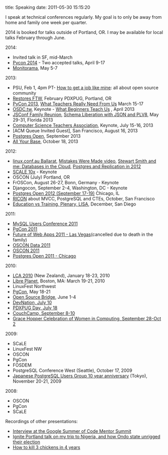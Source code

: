 title: Speaking
date: 2011-05-30 15:15:20

I speak at technical conferences regularly. My goal is to only be away from home and family one week per quarter.

2014 is booked for talks outside of Portland, OR. I may be available for local talks February through June.

2014:

*   Invited talk in SF, mid-March
*   [Pycon 2014][1] - Two accepted talks, April 9-17
*   [Monitorama][2], May 5-7

2013:

*   PSU, Feb 1, 4pm PT- [How to get a job like mine][3]: all about open source community 
*   [Restores FTW][4], February PDXPUG, Portland, OR
*   [PyCon 2013][5], [What Teachers Really Need From Us][6] March 15-17 
*   [OSDC.tw][7], Keynote - [What Beginners Teach Us][8] , April 2013 
*   [JSConf Family Reunion][9], [Schema Liberation with JSON and PLV8][10], May 29-31, Florida 2013 
*   [Computer Science Teachers Association][11], Keynote, July 15-16, 2013
*   [ACM Queue Invited Guest], San Francisco, August 16, 2013
*   [Postgres Open][12], September 2013
*   [All Your Base][13], October 18, 2013

2012:

*   [linux.conf.au Ballarat][14], [Mistakes Were Made video][15], [Stewart Smith and me: Databases in the Cloud][16], [Postgres and Replication in 2012][17] 
*   [SCALE 10x][18] - Keynote
*   OSCON (July) Portland, OR
*   FrOSCon, August 26-27, Bonn, Germany - Keynote
*   Djangocon, September 2-4, Washington, DC - Keynote 
*   [Postgres Open 2012 (September 17-19)][12] Chicago, IL 
*   [RICON][19] about MVCC, PostgreSQL and CTEs, October, San Francisco 
*   [Education vs Training, Plenary, LISA][20], December, San Diego

2011:

*   [MySQL Users Conference 2011][21]
*   [PgCon 2011][22]
*   [Future of Web Apps 2011 - Las Vegas][23](cancelled due to death in the family)
*   [OSCON Data 2011][24] 
*   [OSCON 2011][25] 
*   [Postgres Open 2011 - Chicago][12] 

2010:

*   [LCA 2010][26] (New Zealand), January 18-23, 2010
*   [Libre Planet][27], Boston, MA: March 19-21, 2010
*   LinuxFest Northwest
*   [PgCon][28], May 18-21
*   [Open Source Bridge][29], June 1-4 
*   [DevNation, July 10][30] 
*   [PDXPUG Day, July 18][31] 
*   [CouchCamp, September 8-10][32] 
*   [Grace Hopper Celebration of Women in Computing, September 28-Oct 2][33]

2009:

*   SCaLE 
*   LinuxFest NW 
*   OSCON
*   PgCon
*   FOSDEM 
*   PostgreSQL Conference West (Seattle), October 17, 2009 
*   [Japanese PostgreSQL Users Group 10 year anniversary][34] (Tokyo), November 20-21, 2009 

2008:

*   OSCON
*   PgCon 
*   SCaLE

Recordings of other presentations:

*   [Interview at the Google Summer of Code Mentor Summit][35]
*   [Ignite Portland talk on my trip to Nigeria, and how Ondo state unrigged their election][36] 
*   [How to kill 3 chickens in 4 years][37]

 [1]: http://us.pycon.org
 [2]: http://monitorama.com/
 [3]: /daily/?p=4599
 [4]: https://github.com/selenamarie/restores_ftw
 [5]: https://us.pycon.org/2013/speaker/profile/149/
 [6]: https://speakerdeck.com/selenamarie/what-teachers-really-need-from-us
 [7]: http://osdc.tw
 [8]: https://speakerdeck.com/selenamarie/what-beginners-teach-us
 [9]: http://2013.jsconf.us/speakers#deckelman "JSConf Family Reunion"
 [10]: https://speakerdeck.com/selenamarie/schema-liberation-with-json-and-plv8-and-postgres
 [11]: http://csta.acm.org/ProfessionalDevelopment/sub/CSTAConference.html
 [12]: http://postgresopen.org
 [13]: http://allyourbaseconf.com/
 [14]: http://linux.conf.au/proposal/131
 [15]: https://www.youtube.com/watch?v=SL7pbj7B1hk
 [16]: https://www.youtube.com/watch?v=UFTp0zA4Mx8
 [17]: https://www.youtube.com/watch?v=Pdgzy7KoGWU
 [18]: http://www.socallinuxexpo.org/scale10x/presentations/keynote-mistakes-were-made
 [19]: http://vimeo.com/51974110
 [20]: https://www.usenix.org/conference/lisa12/education-vs-training
 [21]: http://en.oreilly.com/mysql2011/public/schedule/speaker/6486
 [22]: http://www.pgcon.org/2011/schedule/speakers/112.en.html
 [23]: http://futureofwebapps.com/las-vegas-2011/schedule/
 [24]: http://www.oscon.com/oscon2011/public/schedule/detail/19275
 [25]: http://www.oscon.com/oscon2011/public/schedule/detail/18777
 [26]: http://www.lca2010.org.nz/
 [27]: http://groups.fsf.org/wiki/LibrePlanet2010
 [28]: http://pgcon.org
 [29]: http://opensourcebridge.org
 [30]: http://devnation.us
 [31]: http://wiki.postgresql.org/wiki/PDXPUGDay2010
 [32]: http://www.couch.io/couchcamp
 [33]: http://gracehopper.org/2010/
 [34]: http://archives.postgresql.org/pgsql-announce/2009-05/msg00018.php
 [35]: http://www.youtube.com/watch?v=1xcShVu3ScM
 [36]: http://www.youtube.com/watch?v=cZ7qm6yglfE
 [37]: http://blip.tv/play/g4dm7qd9AA
